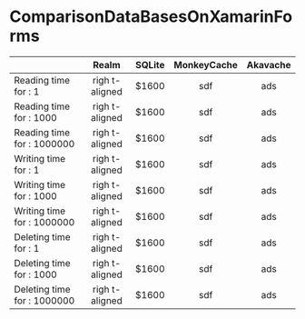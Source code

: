# ComparisonDataBasesOnXamarinForms
|      | Realm          |SQLite  |MonkeyCache|Akavache |
| ---- |:--------------:| :-----:| :--------:| :------:| 
| Reading time for : 1 | righ t-aligned | $1600  |        sdf|ads      |
| Reading time for : 1000 | righ t-aligned | $1600  |        sdf|ads      |
| Reading time for : 1000000 | righ t-aligned | $1600  |        sdf|ads      |
| Writing time for : 1 | righ t-aligned | $1600  |        sdf|ads      |
| Writing time for : 1000 | righ t-aligned | $1600  |        sdf|ads      |
| Writing time for : 1000000 | righ t-aligned | $1600  |        sdf|ads      |
| Deleting time for : 1 | righ t-aligned | $1600  |        sdf|ads      |
| Deleting time for : 1000 | righ t-aligned | $1600  |        sdf|ads      |
| Deleting time for : 1000000 | righ t-aligned | $1600  |        sdf|ads      |
